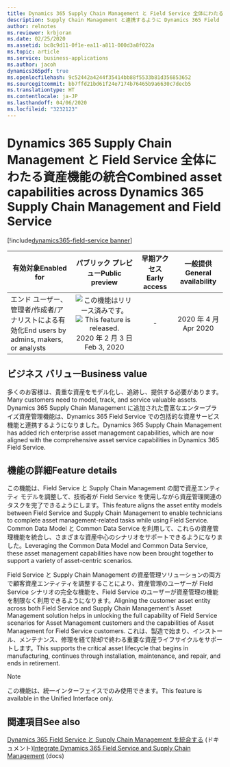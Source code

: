 ```yaml
---
title: Dynamics 365 Supply Chain Management と Field Service 全体にわたる資産機能の統合
description: Supply Chain Management と連携するように Dynamics 365 Field Service の資産管理機能を強化しました。
author: relnotes
ms.reviewer: krbjoran
ms.date: 02/25/2020
ms.assetid: bc8c9d11-0f1e-ea11-a811-000d3a8f022a
ms.topic: article
ms.service: business-applications
ms.author: jacoh
dynamics365pdf: true
ms.openlocfilehash: 9c52442a4244f35414bb88f5533b81d356853652
ms.sourcegitcommit: bb7ffd21bd61f24e7174b76465b9a6630c7decb5
ms.translationtype: HT
ms.contentlocale: ja-JP
ms.lasthandoff: 04/06/2020
ms.locfileid: "3232123"
---
```

# <a name="combined-asset-capabilities-across-dynamics-365-supply-chain-management-and-field-service"></a><span data-ttu-id="37a07-103">Dynamics 365 Supply Chain Management と Field Service 全体にわたる資産機能の統合</span><span class="sxs-lookup"><span data-stu-id="37a07-103">Combined asset capabilities across Dynamics 365 Supply Chain Management and Field Service</span></span>
[!include[dynamics365-field-service banner](../includes/dynamics365-field-service.md)]

| <span data-ttu-id="37a07-104">有効対象</span><span class="sxs-lookup"><span data-stu-id="37a07-104">Enabled for</span></span>    |  <span data-ttu-id="37a07-105">パブリック プレビュー</span><span class="sxs-lookup"><span data-stu-id="37a07-105">Public preview</span></span> | <span data-ttu-id="37a07-106">早期アクセス</span><span class="sxs-lookup"><span data-stu-id="37a07-106">Early access</span></span> | <span data-ttu-id="37a07-107">一般提供</span><span class="sxs-lookup"><span data-stu-id="37a07-107">General availability</span></span> | 
| ---------- | :----------: |:----------: |:----------: |
|<span data-ttu-id="37a07-108">エンド ユーザー、管理者/作成者/アナリストによる有効化</span><span class="sxs-lookup"><span data-stu-id="37a07-108">End users by admins, makers, or analysts</span></span>|<span data-ttu-id="37a07-109">![この機能はリリース済みです。](/dynamics365-release-plan/media/green-checkmark.png "この機能はリリース済みです。")</span><span class="sxs-lookup"><span data-stu-id="37a07-109">![This feature is released.](/dynamics365-release-plan/media/green-checkmark.png "This feature is released.")</span></span> <span data-ttu-id="37a07-110">2020 年 2 月 3 日</span><span class="sxs-lookup"><span data-stu-id="37a07-110">Feb 3, 2020</span></span>|-| <span data-ttu-id="37a07-111">2020 年 4 月</span><span class="sxs-lookup"><span data-stu-id="37a07-111">Apr 2020</span></span>|


## <a name="business-value"></a><span data-ttu-id="37a07-112">ビジネス バリュー</span><span class="sxs-lookup"><span data-stu-id="37a07-112">Business value</span></span>
<!-- bv start -->
<span data-ttu-id="37a07-113">多くのお客様は、貴重な資産をモデル化し、追跡し、提供する必要があります。</span><span class="sxs-lookup"><span data-stu-id="37a07-113">Many customers need to model, track, and service valuable assets.</span></span> <span data-ttu-id="37a07-114">Dynamics 365 Supply Chain Management に追加された豊富なエンタープライズ資産管理機能は、Dynamics 365 Field Service での包括的な資産サービス機能と連携するようになりました。</span><span class="sxs-lookup"><span data-stu-id="37a07-114">Dynamics 365 Supply Chain Management has added rich enterprise asset management capabilities, which are now aligned with the comprehensive asset service capabilities in Dynamics 365 Field Service.</span></span>
<!-- bv end -->



## <a name="feature-details"></a><span data-ttu-id="37a07-115">機能の詳細</span><span class="sxs-lookup"><span data-stu-id="37a07-115">Feature details</span></span>
<!--feature detail start -->
<span data-ttu-id="37a07-116">この機能は、Field Service と Supply Chain Management の間で資産エンティティ モデルを調整して、技術者が Field Service を使用しながら資産管理関連のタスクを完了できるようにします。</span><span class="sxs-lookup"><span data-stu-id="37a07-116">This feature aligns the asset entity models between Field Service and Supply Chain Management to enable technicians to complete asset management-related tasks while using Field Service.</span></span> <span data-ttu-id="37a07-117">Common Data Model と Common Data Service を利用して、これらの資産管理機能を統合し、さまざまな資産中心のシナリオをサポートできるようになりました。</span><span class="sxs-lookup"><span data-stu-id="37a07-117">Leveraging the Common Data Model and Common Data Service, these asset management capabilities have now been brought together to support a variety of asset-centric scenarios.</span></span> 

<span data-ttu-id="37a07-118">Field Service と Supply Chain Management の資産管理ソリューションの両方で顧客資産エンティティを調整することにより、資産管理のユーザーが Field Service シナリオの完全な機能を、Field Service のユーザーが資産管理の機能を制限なく利用できるようになります。</span><span class="sxs-lookup"><span data-stu-id="37a07-118">Aligning the customer asset entity across both Field Service and Supply Chain Management's Asset Management solution helps in unlocking the full capability of Field Service scenarios for Asset Management customers and the capabilities of Asset Management for Field Service customers.</span></span> <span data-ttu-id="37a07-119">これは、製造で始まり、インストール、メンテナンス、修理を経て除却で終わる重要な資産ライフサイクルをサポートします。</span><span class="sxs-lookup"><span data-stu-id="37a07-119">This supports the critical asset lifecycle that begins in manufacturing, continues through installation, maintenance, and repair, and ends in retirement.</span></span>
<!--feature detail end -->


> [!NOTE]
> <span data-ttu-id="37a07-120">この機能は、統一インターフェイスでのみ使用できます。</span><span class="sxs-lookup"><span data-stu-id="37a07-120">This feature is available in the Unified Interface only.</span></span>







## <a name="see-also"></a><span data-ttu-id="37a07-121">関連項目</span><span class="sxs-lookup"><span data-stu-id="37a07-121">See also</span></span>


<!--docs start-->
<span data-ttu-id="37a07-122">[Dynamics 365 Field Service と Supply Chain Management を統合する](https://docs.microsoft.com/dynamics365/field-service/supply-chain-field-service-integration) (ドキュメント)</span><span class="sxs-lookup"><span data-stu-id="37a07-122">[Integrate Dynamics 365 Field Service and Supply Chain Management](https://docs.microsoft.com/dynamics365/field-service/supply-chain-field-service-integration) (docs)</span></span>
<!--docs end-->

